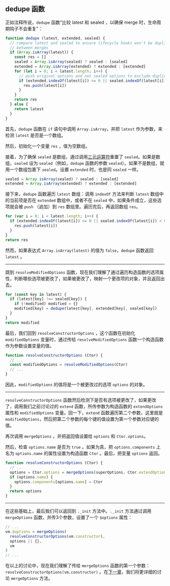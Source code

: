 ## dedupe 函数

正如注释所说，`dedupe` 函数“比较 latest 和 sealed ，以确保 merge 时，生命周期钩子不会重复”：

```javascript
function dedupe (latest, extended, sealed) {
  // compare latest and sealed to ensure lifecycle hooks won't be duplicated
  // between merges
  if (Array.isArray(latest)) {
    const res = []
    sealed = Array.isArray(sealed) ? sealed : [sealed]
    extended = Array.isArray(extended) ? extended : [extended]
    for (let i = 0; i < latest.length; i++) {
      // push original options and not sealed options to exclude duplicated options
      if (extended.indexOf(latest[i]) >= 0 || sealed.indexOf(latest[i]) < 0) {
        res.push(latest[i])
      }
    }
    return res
  } else {
    return latest
  }
}
```

首先，`dedupe` 函数在 `if` 语句中调用 `Array.isArray`，并把 `latest` 作为参数，来检测 `latest` 是否是一个数组。

然后，初始化一个变量 `res` ，值为空数组。

接着，为了确保 `sealed` 是数组，通过调用[三元运算符](https://developer.mozilla.org/zh-CN/docs/Web/JavaScript/Reference/Operators/Conditional_Operator)重置了 `sealed`。如果是数组，`sealed` 设为 `sealed`（例如，`dedupe` 函数的参数 `sealed`）。如果不是数组，就用一个数组包裹下 `sealed`。设置 `extended` 时，也是同 `sealed` 一样。

```javascript
sealed = Array.isArray(sealed) ? sealed : [sealed]
extended = Array.isArray(extended) ? extended : [extended]
```

接下来，`dedupe` 函数遍历 `latest` 数组：调用 `indexOf` 方法来判断 `latest` 数组中的当前项是否在 `extended` 数组中，或者不在 `sealed` 中，如果条件成立，这些选项就会被 `push` （追加）到 `res` 数组里。遍历完后，再返回数组 `res`。

```javascript
for (var i = 0; i < latest.length; i++) {
  if (extended.indexOf(latest[i]) >= 0 || sealed.indexOf(latest[i]) < 0) {
    res.push(latest[i])
  }
}
return res
```

然而，如果表达式 `Array.isArray(latest)` 的值为 `false`，`dedupe` 函数返回 `latest` 。

---

跳到 `resolveModifiedOptions` 函数，现在我们理解了通过遍历构造函数的选项属性，判断哪些选项被更改了，如果被更改了，映射一个更改项的对象，并且返回出去。

```javascript
for (const key in latest) {
  if (latest[key] !== sealed[key]) {
    if (!modified) modified = {}
    modified[key] = dedupe(latest[key], extended[key], sealed[key])
  }
}
return modified
```

最后，我们回到 `resolveConstructorOptions` ，这个函数在初始化 `modifiedOptions` 变量时，通过传给 `resolveModifiedOptions` 函数一个构造函数作为参数设置变量的值。


```javascript
function resolveConstructorOptions (Ctor) {
  // ...
  const modifiedOptions = resolveModifiedOptions(Ctor)
  // ...
}
```

因此，`modifiedOptions` 的值将是一个被更改过的选项 `options` 的对象。

---

`resolveConstructorOptions` 函数然后检测下是否有选项被更改了，如果更改了，调用我们之前讨论过的 `extend` 函数，所传参数为构造函数的 `extendOptions` 属性和 `modifiedOptions` 变量。回一下，`extend` 函数遍历第二个参数，这里就是 `modifiedOptions`，然后把第二个参数的每个键的值设置为第一个参数对应键的值。

再次调用 `mergeOptions` ，并把返回值设置给 `options` 和 `Ctor.options`。

然后，检查 `options.name` 是否为 `true` 。如果为真，把 `options.components` 上名为 `options.name` 的属性设置为构造函数 `Ctor` 。最后，把变量 `options` 返回。

```javascript
function resolveConstructorOptions (Ctor) {
  // ...
  options = Ctor.options = mergeOptions(superOptions, Ctor.extendOptions)
  if (options.name) {
    options.components[options.name] = Ctor
  }
  return options
}
```

---

在这些基础上，最后我们可以返回到 `._init` 方法中。`._init` 方法通过调用 `mergeOptions` 函数，并传3个参数，设置了一个 `$options` 属性：

```javascript
// ...
vm.$options = mergeOptions(
  resolveConstructorOptions(vm.constructor),
  options || {},
  vm
)
// ...
```

在以上的讨论中，现在我们理解了传给 `mergeOptions` 函数的第一个参数：`resolveConstructorOptions(vm.constructor)` 。在[下一章](https://github.com/ohhoney1/Vue.js-Source-Code-line-by-line/blob/master/06-the-mergeOptions-function(2).md)，我们将更详细的讨论 `mergeOptions` 方法。

